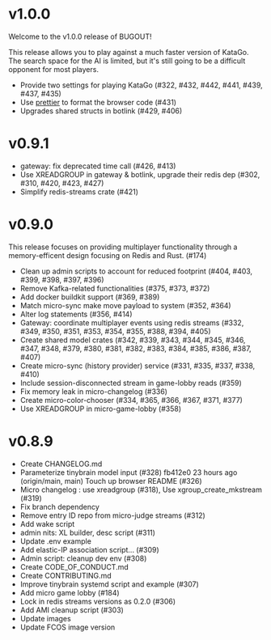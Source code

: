 # v1.0.0

Welcome to the v1.0.0 release of BUGOUT!

This release allows you to play against a much faster
version of KataGo. The search space for the AI is
limited, but it's still going to be a difficult opponent
for most players.

- Provide two settings for playing KataGo (#322, #432, #442, #441, #439, #437, #435)
- Use [prettier](https://prettier.io/) to format the browser code (#431)
- Upgrades shared structs in botlink (#429, #406)

# v0.9.1

- gateway: fix deprecated time call (#426, #413)
- Use XREADGROUP in gateway & botlink, upgrade their redis dep (#302, #310, #420, #423, #427)
- Simplify redis-streams crate (#421)

# v0.9.0

This release focuses on providing multiplayer functionality through a memory-efficent design focusing on Redis and Rust. (#174)

- Clean up admin scripts to account for reduced footprint (#404, #403, #399, #398, #397, #396)
- Remove Kafka-related functionalities (#375, #373, #372)
- Add docker buildkit support (#369, #389)
- Match micro-sync make move payload to system (#352, #364)
- Alter log statements (#356, #414)
- Gateway: coordinate multiplayer events using redis streams (#332, #349, #350, #351, #353, #354, #355, #388, #394, #405)
- Create shared model crates (#342, #339, #343, #344, #345, #346, #347, #348, #379, #380, #381, #382, #383, #384, #385, #386, #387, #407)
- Create micro-sync (history provider) service (#331, #335, #337, #338, #410)
- Include session-disconnected stream in game-lobby reads (#359)
- Fix memory leak in micro-changelog (#336)
- Create micro-color-chooser (#334, #365, #366, #367, #371, #377)
- Use XREADGROUP in micro-game-lobby (#358)

# v0.8.9

- Create CHANGELOG.md
- Parameterize tinybrain model input (#328) 
fb412e0 23 hours ago (origin/main, main) Touch up browser README (#326) 
- Micro changelog : use xreadgroup  (#318), Use xgroup_create_mkstream (#319) 
- Fix branch dependency 
- Remove entry ID repo from micro-judge streams (#312) 
- Add wake script 
- admin nits: XL builder, desc script (#311) 
- Update .env example 
- Add elastic-IP association script... (#309) 
- Admin script: cleanup dev env (#308) 
- Create CODE_OF_CONDUCT.md 
- Create CONTRIBUTING.md 
- Improve tinybrain systemd script and example (#307) 
- Add micro game lobby (#184) 
- Lock in redis streams versions as 0.2.0 (#306) 
- Add AMI cleanup script (#303) 
- Update images 
- Update FCOS image version 
